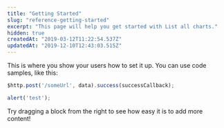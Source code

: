 ```yaml
---
title: "Getting Started"
slug: "reference-getting-started"
excerpt: "This page will help you get started with List all charts."
hidden: true
createdAt: "2019-03-12T11:22:54.537Z"
updatedAt: "2019-12-10T12:43:03.515Z"
---
```

This is where you show your users how to set it up. You can use code samples, like this:
```javascript
$http.post('/someUrl', data).success(successCallback);

alert('test');
```
Try dragging a block from the right to see how easy it is to add more content!
